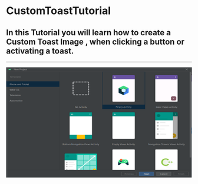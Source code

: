 # CustomToastTutorial
In this Tutorial you will learn how to create a Custom Toast Image , when clicking a button or activating a toast.
---
---
<img src="https://github.com/ParkerMatthews/CustomToastTutorial/blob/main/img/pickinglayout.PNG" height="300px"
 width="2000px">
